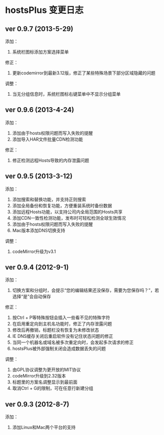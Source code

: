 hostsPlus 变更日志
====================

## ver 0.9.7 (2013-5-29)

添加：

1. 系统栏图标添加方案选择菜单

修正：

1. 更新codemirror到最新3.12版，修正了某些特殊场景下部分区域隐藏的问题

调整：

1. 当无分组信息时，系统栏图标右键菜单中不显示分组菜单

## ver 0.9.6 (2013-4-24)

添加：

1. 添加由于hosts权限问题而写入失败的提醒
2. 添加导入HAR文件批量CDN检测功能

修正：

1. 修正检测远程Hosts导致的内存泄露问题

## ver 0.9.5 (2013-3-12)

添加：

1. 添加搜索和替换功能，并支持正则搜索
2. 添加全局备份和恢复功能，方便重装系统时备份数据
3. 添加远程Hosts功能，以支持公司内全局范围的Hosts共享
4. 添加CDN一致性检测功能，发布时可轻松检测全球生效情况
5. 添加由于hosts权限问题而写入失败的提醒
6. Mac版本添加DNS切换支持

调整：

1. codeMirror升级为v3.1

## ver 0.9.4 (2012-9-1)

添加：

1. 切换方案和分组时，会提示“您的编辑结果还没保存，需要为您保存吗？”，若选择“是”会自动保存

修正：

1. 按Ctrl + P等特殊按钮会插入一些看不见的特殊字符
2. 在启用重定向到主机名功能时，修正了内存泄露问题
3. 修改后再撤销，标题栏没有恢复为未修改状态
4. IE DNS缓存关闭后重启软件没有记住状态问题的修正
5. 当同一个机器名或域名被多次重定向时，会发起多次请求的修正
6. hostsPlus被外部强制关闭会造成数据丢失的问题

调整：

1. 由GPL协议调整为更开放的MIT协议
2. codeMirror升级到2.32版本
3. 标题里的方案名调整显示到最前面
4. 取消Ctrl + G的限制，可在任意行新建分组


## ver 0.9.3 (2012-8-7)

添加：

1. 添加Linux和Mac两个平台的支持